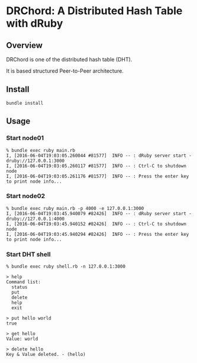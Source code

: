 # DRChord: A Distributed Hash Table with dRuby

## Overview
DRChord is one of the distributed hash table (DHT).

It is based structured Peer-to-Peer architecture.

## Install

```
bundle install
```

## Usage

### Start node01

```
% bundle exec ruby main.rb
I, [2016-06-04T19:03:05.260044 #81577]  INFO -- : dRuby server start - druby://127.0.0.1:3000
I, [2016-06-04T19:03:05.260117 #81577]  INFO -- : Ctrl-C to shutdown node
I, [2016-06-04T19:03:05.261176 #81577]  INFO -- : Press the enter key to print node info...
```

### Start node02

```
% bundle exec ruby main.rb -p 4000 -e 127.0.0.1:3000
I, [2016-06-04T19:03:45.940079 #82426]  INFO -- : dRuby server start - druby://127.0.0.1:4000
I, [2016-06-04T19:03:45.940152 #82426]  INFO -- : Ctrl-C to shutdown node
I, [2016-06-04T19:03:45.940294 #82426]  INFO -- : Press the enter key to print node info...
```

### Start DHT shell

```
% bundle exec ruby shell.rb -n 127.0.0.1:3000

> help
Command list:
  status
  put
  delete
  help
  exit

> put hello world
true

> get hello
Value: world

> delete hello
Key & Value deleted. - (hello)
```
